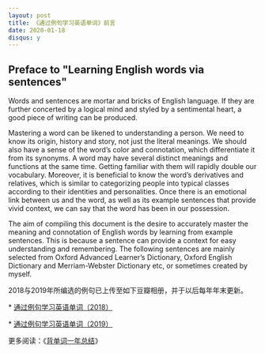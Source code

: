 ```yaml
---
layout: post
title: 《通过例句学习英语单词》前言
date: 2020-01-18
disqus: y
---
```


## Preface to "Learning English words via sentences"

Words and sentences are mortar and bricks of English language. If they are further concerted by a logical mind and styled by a sentimental heart, a good piece of writing can be produced.

Mastering a word can be likened to understanding a person. We need to know its origin, history and story, not just the literal meanings. We should also have a sense of the word’s color and connotation, which differentiate it from its synonyms. A word may have several distinct meanings and functions at the same time. Getting familiar with them will rapidly double our vocabulary. Moreover, it is beneficial to know the word’s derivatives and relatives, which is similar to categorizing people into typical classes according to their identities and personalities. Once there is an emotional link between us and the word, as well as its example sentences that provide vivid context, we can say that the word has been in our possession.

The aim of compiling this document is the desire to accurately master the meaning and connotation of English words by learning from example sentences. This is because a sentence can provide a context for easy understanding and remembering. The following sentences are mainly selected from Oxford Advanced Learner’s Dictionary, Oxford English Dictionary and Merriam-Webster Dictionary etc, or sometimes created by myself.

2018与2019年所编选的例句已上传至如下豆瓣相册，并于以后每年年末更新。

\* [通过例句学习英语单词（2018）](https://www.douban.com/photos/album/1870121678/)

\* [通过例句学习英语单词（2019）](https://www.douban.com/photos/album/1870121650/)

更多阅读：《[背单词一年总结](https://www.douban.com/note/696445400/)》
